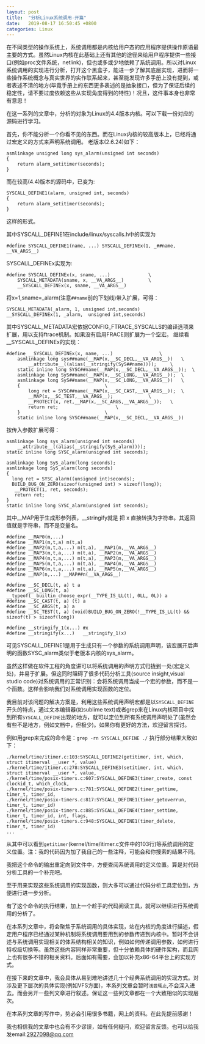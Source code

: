 ```yaml
---
layout: post
title:  "分析Linux系统调用-开篇"
date:   2019-08-17 16:50:45 +0800
categories: Linux
---
```


在不同类型的操作系统上，系统调用都是内核给用户态的应用程序提供操作原语最主要的方式。虽然Linux内核在此基础上还有其他的途径来给用户程序提供一些接口(例如proc文件系统，netlink)，但也或多或少地依赖了系统调用。所以对Linux系统调用的实现进行分析，打开这个黑盒子，能进一步了解其底层实现，进而将一些操作系统概念与真实世界的实作联系起来，甚至能发现许多手册上没有提到，或者表述不清的地方(毕竟手册上的东西更多表述的是抽象接口，但为了保证后续的稳定性，请不要过度依赖这些从实现角度得到的特性)！况且，这件事本身也非常有意思！

在这一系列的文章中，分析的对象为Linux的4.4版本内核。可以下载一份对应的源码进行学习。

首先，你不能分析一个你看不见的东西。而在Linux内核的较高版本上，已经将通过宏定义的方式来声明系统调用。
老版本(2.6.24)如下：

```
asmlinkage unsigned long sys_alarm(unsigned int seconds)
{
	return alarm_setitimer(seconds);
}
```

而在较高(4.4)版本的源码中，已变为:

```
SYSCALL_DEFINE1(alarm, unsigned int, seconds)
{
	return alarm_setitimer(seconds);
}
```
这样的形式。

其中SYSCALL_DEFINE1在include/linux/syscalls.h中的实现为
```
#define SYSCALL_DEFINE1(name, ...) SYSCALL_DEFINEx(1, _##name, __VA_ARGS__)
```
SYSCALL_DEFINEx实现为:
```
#define SYSCALL_DEFINEx(x, sname, ...)				\
	SYSCALL_METADATA(sname, x, __VA_ARGS__)			\
	__SYSCALL_DEFINEx(x, sname, __VA_ARGS__)
```
将x=1,sname=_alarm(注意`##name`前的下划线)带入扩展，可得：
```
SYSCALL_METADATA(_alarm, 1, unsigned int,seconds)
__SYSCALL_DEFINEx(1, _alarm,  unsigned int,seconds)
```
其中SYSCALL_METADATA宏依据CONFIG_FTRACE_SYSCALLS的编译选项来扩展，用以支持ftrace机制。如果没有启用FRACE则扩展为一个空宏。
继续看__SYSCALL_DEFINEx的实现：
```
#define __SYSCALL_DEFINEx(x, name, ...)					\
	asmlinkage long sys##name(__MAP(x,__SC_DECL,__VA_ARGS__))	\
		__attribute__((alias(__stringify(SyS##name))));		\
	static inline long SYSC##name(__MAP(x,__SC_DECL,__VA_ARGS__));	\
	asmlinkage long SyS##name(__MAP(x,__SC_LONG,__VA_ARGS__));	\
	asmlinkage long SyS##name(__MAP(x,__SC_LONG,__VA_ARGS__))	\
	{								\
		long ret = SYSC##name(__MAP(x,__SC_CAST,__VA_ARGS__));	\
		__MAP(x,__SC_TEST,__VA_ARGS__);				\
		__PROTECT(x, ret,__MAP(x,__SC_ARGS,__VA_ARGS__));	\
		return ret;						\
	}								\
	static inline long SYSC##name(__MAP(x,__SC_DECL,__VA_ARGS__))
```

按传入参数扩展可得：
```
asmlinkage long sys_alarm(unsigned int seconds)
    __attribute__((alias(__stringify(SyS_alarm))));
static inline long SYSC_alarm(unsigned int seconds);

asmlinkage long SyS_alarm(long seconds);
asmlinkage long SyS_alarm(long seconds)
{
  long ret = SYSC_alarm((unsigned int)seconds);
  BUILD_BUG_ON_ZERO(sizeof(unsigned int) > sizeof(long));
   __PROTECT(1, ret, seconds);
   return ret;	
}
static inline long SYSC_alarm(unsigned int seconds);

```
其中__MAP用于生成形参列表，__stringify就是 把  x 直接转换为字符串。其返回值就是字符串，而不是变量名。
```
#define __MAP0(m,...)
#define __MAP1(m,t,a) m(t,a)
#define __MAP2(m,t,a,...) m(t,a), __MAP1(m,__VA_ARGS__)
#define __MAP3(m,t,a,...) m(t,a), __MAP2(m,__VA_ARGS__)
#define __MAP4(m,t,a,...) m(t,a), __MAP3(m,__VA_ARGS__)
#define __MAP5(m,t,a,...) m(t,a), __MAP4(m,__VA_ARGS__)
#define __MAP6(m,t,a,...) m(t,a), __MAP5(m,__VA_ARGS__)
#define __MAP(n,...) __MAP##n(__VA_ARGS__)
```

```
#define __SC_DECL(t, a) t a
#define __SC_LONG(t, a) __typeof(__builtin_choose_expr(__TYPE_IS_LL(t), 0LL, 0L)) a
#define __SC_CAST(t, a) (t) a
#define __SC_ARGS(t, a) a
#define __SC_TEST(t, a) (void)BUILD_BUG_ON_ZERO(!__TYPE_IS_LL(t) && sizeof(t) > sizeof(long))
```

```
#define __stringify_1(x...)	#x
#define __stringify(x...)	__stringify_1(x)
```
可见SYSCALL_DEFINE1是用于生成只有一个参数的系统调用声明，该宏展开后声明的函数SYSC_alarm类似于老版本内核的sys_alarm。

虽然这样做在软件工程的角度讲可以将系统调用的声明方式归拢到一处(宏定义处)，并易于扩展。但这同时阻碍了很多代码分析工具(source insight,visual studio code)对系统调用的正常识别：会将系统调用当成一个宏的参数，而不是一个函数。这样会影响我们对系统调用实现函数的定位。

我目前对该问题的解决方案是，利用这些系统调用声明宏都是以`SYSCALL_DEFINE`开头的特点，通过文本编辑器(如sublime text)或者grep来在Linux内核项目中找到所有`SYSCALL_DEFINE`出现的地方，就可以定位到所有系统调用声明处了(虽然会有些不是地方，例如文档中，但极少)。如果你有更好的方法，欢迎留言探讨。

例如用grep来完成的命令是：`grep -rn SYSCALL_DEFINE ./`
执行部分结果大致如下：
```
./kernel/time/itimer.c:103:SYSCALL_DEFINE2(getitimer, int, which, struct itimerval __user *, value)
./kernel/time/itimer.c:278:SYSCALL_DEFINE3(setitimer, int, which, struct itimerval __user *, value,
./kernel/time/posix-timers.c:607:SYSCALL_DEFINE3(timer_create, const clockid_t, which_clock,
./kernel/time/posix-timers.c:781:SYSCALL_DEFINE2(timer_gettime, timer_t, timer_id,
./kernel/time/posix-timers.c:817:SYSCALL_DEFINE1(timer_getoverrun, timer_t, timer_id)
./kernel/time/posix-timers.c:885:SYSCALL_DEFINE4(timer_settime, timer_t, timer_id, int, flags,
./kernel/time/posix-timers.c:948:SYSCALL_DEFINE1(timer_delete, timer_t, timer_id)
...

```

从其中可以看到`getitimer`(kernel/time/itimer.c文件中的103行)等系统调用的定义位置。注：我的代码因为加了我自己的一些注释，可能会和你搜索的结果不同。

我把这个命令的输出重定向到文件中，方便查阅系统调用的定义位置。算是对代码分析工具的一个补充吧。

至于用来实现这些系统调用的实现函数，则大多可以通过代码分析工具定位到，方便进行进一步分析。

有了这个命令的执行结果，加上一个趁手的代码阅读工具，就可以继续进行系统调用的分析了。

在本系列文章中，将会聚焦于系统调用的具体实现，站在内核的角度进行描述，假定用户程序已经通过某种机制将系统调用要用到的参数传递到内核中。暂时不会讲述与系统调用实现相关的体系结构相关的知识，例如如何传递调用参数，如何进行特权级切换等。虽然这些内容同样非常重要，但十分依赖具体的硬件架构，而且网上也有很多不错的相关资料。后面如有需要，会加以补充x86-64平台上的实现方式。

在接下来的文章中，我会具体从易到难地讲述几十个经典系统调用的实现方式。对涉及更下层次的具体实现(例如VFS方面)，本系列文章会暂时`浅尝辄止`,不会深入进去。而会另开一些列文章进行叙述。保证这一些列文章都在一个大致相似的实现层次。

在本系列文章的写作中，势必会引用很多书籍，网上的资料。在此先提前感谢！

我也相信我的文章中也会有不少谬误，如有任何疑问，欢迎留言反馈。也可以给我发email:2927098@qq.com